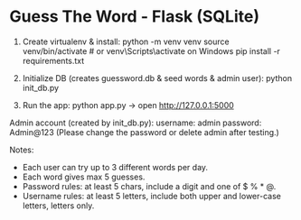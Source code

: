 # Guess The Word - Flask (SQLite)

1. Create virtualenv & install:
   python -m venv venv
   source venv/bin/activate   # or venv\Scripts\activate on Windows
   pip install -r requirements.txt

2. Initialize DB (creates guessword.db & seed words & admin user):
   python init_db.py

3. Run the app:
   python app.py
   -> open http://127.0.0.1:5000

Admin account (created by init_db.py):
  username: admin
  password: Admin@123
(Please change the password or delete admin after testing.)

Notes:
- Each user can try up to 3 different words per day.
- Each word gives max 5 guesses.
- Password rules: at least 5 chars, include a digit and one of $ % * @.
- Username rules: at least 5 letters, include both upper and lower-case letters, letters only.
#
